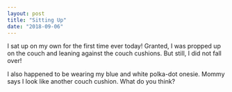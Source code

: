 ```yaml
---
layout: post
title: "Sitting Up"
date: "2018-09-06"
---
```


I sat up on my own for the first time ever today! Granted, I was propped up on the couch and leaning against the couch cushions. But still, I did not fall over!

I also happened to be wearing my blue and white polka-dot onesie. Mommy says I look like another couch cushion. What do you think?
